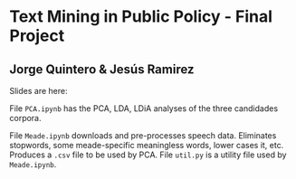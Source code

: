 # Text Mining in Public Policy - Final Project
## Jorge Quintero & Jesús Ramirez

Slides are here: 

File `PCA.ipynb` has the PCA, LDA, LDiA analyses of the three candidades corpora.

File `Meade.ipynb` downloads and pre-processes speech data. Eliminates stopwords, some meade-specific meaningless words, lower cases it, etc. Produces a `.csv` file to be used by PCA. File `util.py` is a utility file used by `Meade.ipynb`.
